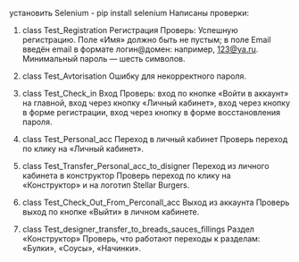 установить Selenium -  pip install selenium
Написаны проверки:
1. class Test_Registration
Регистрация
Проверь:
Успешную регистрацию. Поле «Имя» должно быть не пустым; в поле Email введён email в формате логин@домен: например, 123@ya.ru. Минимальный пароль — шесть символов.
2. class Test_Avtorisation
Ошибку для некорректного пароля.
3. class Test_Check_in
Вход
Проверь:
вход по кнопке «Войти в аккаунт» на главной,
вход через кнопку «Личный кабинет»,
вход через кнопку в форме регистрации,
вход через кнопку в форме восстановления пароля.
4. class Test_Personal_acc
Переход в личный кабинет 
Проверь переход по клику на «Личный кабинет».
5. class Test_Transfer_Personal_acc_to_disigner
Переход из личного кабинета в конструктор 
Проверь переход по клику на «Конструктор» и на логотип Stellar Burgers.

6. class Test_Check_Out_From_Perconall_acc
Выход из аккаунта
Проверь выход по кнопке «Выйти» в личном кабинете.
7. class Test_designer_transfer_to_breads_sauces_fillings
Раздел «Конструктор»
Проверь, что работают переходы к разделам:
«Булки»,
«Соусы»,
«Начинки».